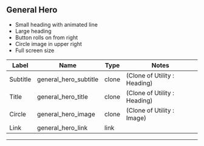 ## General Hero
- Small heading with animated line
- Large heading
- Button rolls on from right
- Circle image in upper right
- Full screen size

<table class="ll-fields-table">
  <thead>
    <th>Label</th>
    <th>Name</th>
    <th>Type</th>
    <th>Notes</th>
  </thead>
  <tbody>
                <tr>
                  <td>Subtitle</td>
                  <td>general_hero_subtitle</td>
                  <td>clone</td>
                  <td> (Clone of Utility : Heading)</td>
                </tr>
                <tr>
                  <td>Title</td>
                  <td>general_hero_title</td>
                  <td>clone</td>
                  <td> (Clone of Utility : Heading)</td>
                </tr>
                <tr>
                  <td>Circle</td>
                  <td>general_hero_image</td>
                  <td>clone</td>
                  <td> (Clone of Utility : Image)</td>
                </tr>
        <tr>
          <td>Link</td>
          <td>general_hero_link</td>
          <td>link</td>
          <td></td>
        </tr>
  </tbody>
</table>

***
